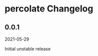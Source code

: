 # percolate Changelog

<!-- markdownlint-disable no-trailing-punctuation -->

## 0.0.1

2021-05-29

Initial unstable release

